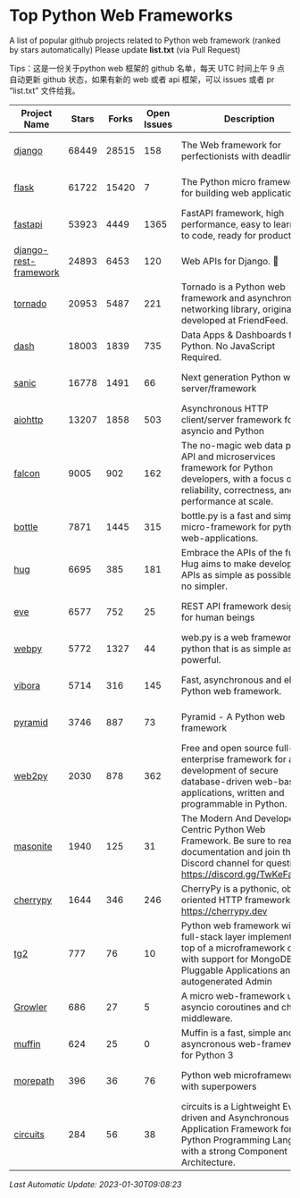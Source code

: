 # Top Python Web Frameworks
A list of popular github projects related to Python web framework (ranked by stars automatically)
Please update **list.txt** (via Pull Request)

Tips：这是一份关于python web 框架的 github 名单，每天 UTC 时间上午 9 点自动更新 github 状态，如果有新的 web 或者 api 框架，可以 issues 或者 pr “list.txt” 文件给我。

| Project Name | Stars | Forks | Open Issues | Description | Last Commit |
| ------------ | ----- | ----- | ----------- | ----------- | ----------- |
| [django](https://github.com/django/django) | 68449 | 28515 | 158 | The Web framework for perfectionists with deadlines. | 2023-01-30 07:31:39 |
| [flask](https://github.com/pallets/flask) | 61722 | 15420 | 7 | The Python micro framework for building web applications. | 2023-01-20 21:50:23 |
| [fastapi](https://github.com/tiangolo/fastapi) | 53923 | 4449 | 1365 | FastAPI framework, high performance, easy to learn, fast to code, ready for production | 2023-01-24 14:30:38 |
| [django-rest-framework](https://github.com/encode/django-rest-framework) | 24893 | 6453 | 120 | Web APIs for Django. 🎸 | 2023-01-28 11:18:58 |
| [tornado](https://github.com/tornadoweb/tornado) | 20953 | 5487 | 221 | Tornado is a Python web framework and asynchronous networking library, originally developed at FriendFeed. | 2023-01-20 20:44:26 |
| [dash](https://github.com/plotly/dash) | 18003 | 1839 | 735 | Data Apps & Dashboards for Python. No JavaScript Required. | 2023-01-24 14:47:02 |
| [sanic](https://github.com/sanic-org/sanic) | 16778 | 1491 | 66 | Next generation Python web server/framework | Build fast. Run fast. | 2023-01-30 07:26:55 |
| [aiohttp](https://github.com/aio-libs/aiohttp) | 13207 | 1858 | 503 | Asynchronous HTTP client/server framework for asyncio and Python | 2023-01-14 14:58:57 |
| [falcon](https://github.com/falconry/falcon) | 9005 | 902 | 162 | The no-magic web data plane API and microservices framework for Python developers, with a focus on reliability, correctness, and performance at scale. | 2023-01-18 20:42:26 |
| [bottle](https://github.com/bottlepy/bottle) | 7871 | 1445 | 315 | bottle.py is a fast and simple micro-framework for python web-applications. | 2022-09-05 15:24:52 |
| [hug](https://github.com/hugapi/hug) | 6695 | 385 | 181 | Embrace the APIs of the future. Hug aims to make developing APIs as simple as possible, but no simpler. | 2020-08-10 05:07:26 |
| [eve](https://github.com/pyeve/eve) | 6577 | 752 | 25 | REST API framework designed for human beings | 2022-11-10 09:54:26 |
| [webpy](https://github.com/webpy/webpy) | 5772 | 1327 | 44 | web.py is a web framework for python that is as simple as it is powerful.  | 2023-01-12 10:40:14 |
| [vibora](https://github.com/vibora-io/vibora) | 5714 | 316 | 145 | Fast, asynchronous and elegant Python web framework. | 2019-02-11 10:54:12 |
| [pyramid](https://github.com/Pylons/pyramid) | 3746 | 887 | 73 | Pyramid - A Python web framework | 2023-01-30 04:56:42 |
| [web2py](https://github.com/web2py/web2py) | 2030 | 878 | 362 | Free and open source full-stack enterprise framework for agile development of secure database-driven web-based applications, written and programmable in Python. | 2023-01-03 02:53:46 |
| [masonite](https://github.com/MasoniteFramework/masonite) | 1940 | 125 | 31 | The Modern And Developer Centric Python Web Framework. Be sure to read the documentation and join the Discord channel for questions: https://discord.gg/TwKeFahmPZ | 2022-11-05 01:29:29 |
| [cherrypy](https://github.com/cherrypy/cherrypy) | 1644 | 346 | 246 | CherryPy is a pythonic, object-oriented HTTP framework.      https://cherrypy.dev | 2023-01-09 16:26:47 |
| [tg2](https://github.com/TurboGears/tg2) | 777 | 76 | 10 | Python web framework with full-stack layer implemented on top of a microframework core with support for MongoDB, Pluggable Applications and autogenerated Admin | 2023-01-29 16:29:38 |
| [Growler](https://github.com/pyGrowler/Growler) | 686 | 27 | 5 | A micro web-framework using asyncio coroutines and chained middleware. | 2020-03-08 07:51:41 |
| [muffin](https://github.com/klen/muffin) | 624 | 25 | 0 | Muffin is a fast, simple and asyncronous web-framework for Python 3 | 2023-01-17 06:20:06 |
| [morepath](https://github.com/morepath/morepath) | 396 | 36 | 76 | Python web microframework with superpowers | 2022-05-29 18:09:39 |
| [circuits](https://github.com/circuits/circuits) | 284 | 56 | 38 | circuits is a Lightweight Event driven and Asynchronous Application Framework for the Python Programming Language with a strong Component Architecture. | 2023-01-04 13:57:35 |

*Last Automatic Update: 2023-01-30T09:08:23*